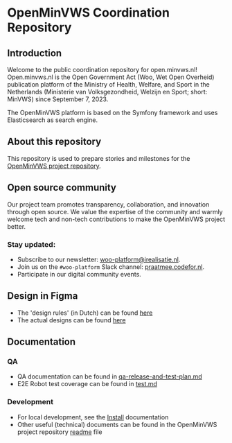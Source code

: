 # OpenMinVWS Coordination Repository

## Introduction

Welcome to the public coordination repository for open.minvws.nl! Open.minvws.nl is the Open Government Act (Woo, Wet Open Overheid) publication platform of the Ministry of Health, Welfare, and Sport in the Netherlands (Ministerie van Volksgezondheid, Welzijn en Sport; short: MinVWS) since September 7, 2023.

The OpenMinVWS platform is based on the Symfony framework and uses Elasticsearch as search engine.

## About this repository

This repository is used to prepare stories and milestones for the [OpenMinVWS project repository](https://github.com/minvws/nl-rdo-woo-web/).

## Open source community

Our project team promotes transparency, collaboration, and innovation through open source. We value the expertise of the community and warmly welcome tech and non-tech contributions to make the OpenMinVWS project better.

### Stay updated:

- Subscribe to our newsletter: woo-platform@irealisatie.nl.
- Join us on the `#woo-platform` Slack channel: [praatmee.codefor.nl](https://praatmee.codefor.nl/).
- Participate in our digital community events.

## Design in Figma

- The 'design rules' (in Dutch) can be found [here](https://www.figma.com/file/c28asdY553wHEMJq77xgHm/Ontwerp-MVP-(publieke-versie)?type=design&node-id=164-1564&mode=design)
- The actual designs can be found [here](https://www.figma.com/file/c28asdY553wHEMJq77xgHm/Ontwerp-MVP-(publieke-versie)?type=design&node-id=0-1&mode=design)

## Documentation

### QA

- QA documentation can be found in [qa-release-and-test-plan.md](qa-release-and-test-plan.md)
- E2E Robot test coverage can be found in [test.md](https://github.com/minvws/nl-rdo-woo-web/blob/main/docs/test.md)

### Development

- For local development, see the [Install](https://github.com/minvws/nl-rdo-woo-web/blob/main/docs/install.md) documentation
- Other useful (technical) documents can be found in the OpenMinVWS project repository [readme](https://github.com/minvws/nl-rdo-woo-web/) file
